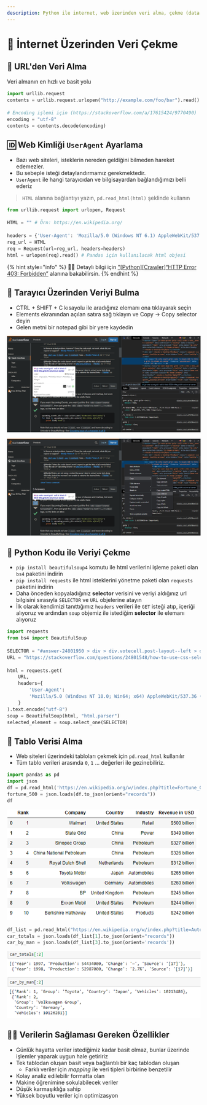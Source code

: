 ```yaml
---
description: Python ile internet, web üzerinden veri alma, çekme (data grab, web grab)
---
```

# 🧲 İnternet Üzerinden Veri Çekme

## 💨 URL'den Veri Alma

Veri almanın en hızlı ve basit yolu

```python
import urllib.request
contents = urllib.request.urlopen("http://example.com/foo/bar").read()

# Encoding işlemi için (https://stackoverflow.com/a/17615424/9770490)
encoding = "utf-8"
contents = contents.decode(encoding)
```

## 🆔 Web Kimliği `UserAgent` Ayarlama

* Bazı web siteleri, isteklerin nereden geldiğini bilmeden hareket edemezler. 
* Bu sebeple isteği detaylandırmamız gerekmektedir.
* `UserAgent` ile hangi tarayıcıdan ve bilgisayardan bağlandığımızı belli ederiz

> `HTML` alanına bağlantıyı yazın, `pd.read_html(html)` şeklinde kullanın

```python
from urllib.request import urlopen, Request

HTML = "" # Örn: https://en.wikipedia.org/

headers = {'User-Agent': 'Mozilla/5.0 (Windows NT 6.1) AppleWebKit/537.36 (KHTML, like Gecko) Chrome/41.0.2228.0 Safari/537.3'}
reg_url = HTML
req = Request(url=reg_url, headers=headers) 
html = urlopen(req).read() # Pandas için kullanılacak html objesi
```

{% hint style="info" %}
‍🧙‍♂ Detaylı bilgi için  ["\[Python\]\[Crawler\]“HTTP Error 403: Forbidden”](https://medium.com/@speedforcerun/python-crawler-http-error-403-forbidden-1623ae9ba0f) alanına bakabilirsin.
{% endhint %}

## 🧐 Tarayıcı Üzerinden Veriyi Bulma

* CTRL + SHIFT + C kısayolu ile aradığınız elemanı ona tıklayarak seçin
* Elements ekranından açılan satıra sağ tıklayın ve Copy → Copy selector deyin
* Gelen metni bir notepad gibi bir yere kaydedin

![](<../.gitbook/assets/temel-veri-cekme-islemi1 (1) (1) (1).png>)

![](<../.gitbook/assets/temel-veri-cekme-islemi2 (1) (1).png>)

## 🐍 Python Kodu ile Veriyi Çekme

* `pip install beautifulsoup4` komutu ile html verilerini işleme paketi olan `bs4` paketini indirin
* `pip install requests` ile html isteklerini yönetme paketi olan `requests` paketini indirin
* Daha önceden kopyaladığınız **selector** verisini ve veriyi aldığınız url bilgisini sırasıyla `SELECTOR` ve `URL` objelerine atayın
* İlk olarak kendimizi tanıttığımız `headers` verileri ile `GET` isteği atıp, içeriği alıyoruz ve ardından `soup` objemiz ile istediğim **selector** ile elemanı alıyoruz

```python
import requests
from bs4 import BeautifulSoup

SELECTOR = "#answer-24801950 > div > div.votecell.post-layout--left > div > div.js-vote-count.grid--cell.fc-black-500.fs-title.grid.fd-column.ai-center"
URL = "https://stackoverflow.com/questions/24801548/how-to-use-css-selectors-to-retrieve-specific-links-lying-in-some-class-using-be"

html = requests.get(
    URL,
    headers={
        'User-Agent':
        'Mozilla/5.0 (Windows NT 10.0; Win64; x64) AppleWebKit/537.36 (KHTML, like Gecko) Chrome/86.0.4240.111 Safari/537.36 Edg/86.0.622.58',
    }
).text.encode("utf-8")
soup = BeautifulSoup(html, "html.parser")
selected_element = soup.select_one(SELECTOR)
```

## 📅 Tablo Verisi Alma

* Web siteleri üzerindeki tabloları çekmek için `pd.read_html` kullanılır
* Tüm tablo verileri arasında `0`, `1` ... değerleri ile gezinebiliriz.

```python
import pandas as pd
import json
df = pd.read_html('https://en.wikipedia.org/w/index.php?title=Fortune_Global_500&oldid=855890446', header=0)[1]
fortune_500 = json.loads(df.to_json(orient="records"))
df
```

![](../.gitbook/assets/data_crowling_csv.png)

```python
df_list = pd.read_html("https://en.wikipedia.org/w/index.php?title=Automotive_industry&oldid=875776152", header=0)
car_totals = json.loads(df_list[1].to_json(orient="records"))
car_by_man = json.loads(df_list[3].to_json(orient='records'))
```

![](../.gitbook/assets/data_crowling_csv2.png)

## 👮‍♂️ Verilerin Sağlaması Gereken Özellikler

* Günlük hayatta veriler istediğimiz kadar basit olmaz, bunlar üzerinde işlemler yaparak uygun hale getiririz
* Tek tablodan oluşan basit veya bağlantılı bir kaç tablodan oluşan
  * Farklı veriler için _mapping_ ile veri tipleri birbirine benzetilir
* Kolay analiz edilebilir formatta olan
* Makine öğrenimine sokulabilecek veriler
* Düşük karmaşıklığa sahip
* Yüksek boyutlu veriler için optimizasyon
